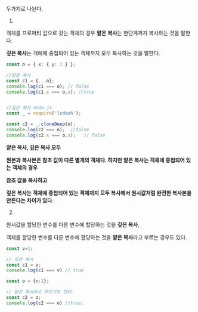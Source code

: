 두가지로 나뉜다.

1.

객체를 프로퍼티 값으로 갖는 객체의 경우 **얕은 복사**는 한단계까지 복사하는 것을 말한다.

**깊은 복사**는 객에체 중첩되어 있는 객체까지 모두 복사하는 것을 말한다.

```javascript
const o = { x: { y: 1 } };

//얕은 복사
const c1 = {...o};
console.log(c1 === o); // false
console.log(c1.x === o.x); //true  


//깊은 복사 node.js
const _ = require('lodash');

const c2 = _.cloneDeep(o);
console.log(c2 === o);  //false
console.log(c2.x === o.x);   // false

```

**얕은 복사, 깊은 복사 모두**

**원본과 복사본은 참조 값이 다른 별개의 객체다. 하지만 얕은 복사는 객체에 중첩되어 있는 객체의 경우**

**참조 값을 복사하고**

**깊은 복사는 객체에 중첩되어 있는 객체까지 모두 복사해서 원시값처럼 완전한 복사본을 만든다는 차이가 있다.**


2.

원시값을 할당한 변수를 다른 변수에 할당하는 것을 **깊은 복사**, 

객체를 할당한 변수를 다른 변수에 할당하는 것을 **얕은 복사**라고 부르는 경우도 있다.

```javascript
const v=1;

// 깊은 복사
const c1 = v;
console.log(c1 === v) // true

const o = {x:1};

// 얕은 복사라고 부르기도 한다.
const c2 = o;
console.log(c2 === o) //true;
```
